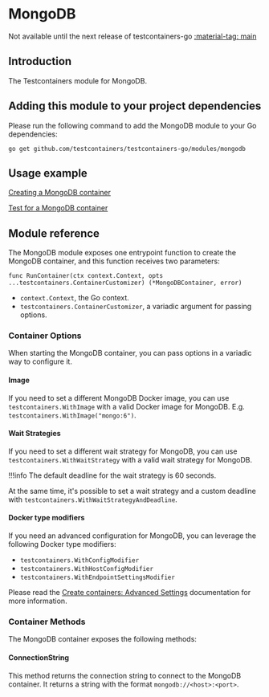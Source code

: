 # MongoDB

Not available until the next release of testcontainers-go <a href="https://github.com/testcontainers/testcontainers-go"><span class="tc-version">:material-tag: main</span></a>

## Introduction

The Testcontainers module for MongoDB.

## Adding this module to your project dependencies

Please run the following command to add the MongoDB module to your Go dependencies:

```
go get github.com/testcontainers/testcontainers-go/modules/mongodb
```

## Usage example

<!--codeinclude-->
[Creating a MongoDB container](../../modules/mongodb/mongodb.go)
<!--/codeinclude-->

<!--codeinclude-->
[Test for a MongoDB container](../../modules/mongodb/mongodb_test.go)
<!--/codeinclude-->

## Module reference

The MongoDB module exposes one entrypoint function to create the MongoDB container, and this function receives two parameters:

```golang
func RunContainer(ctx context.Context, opts ...testcontainers.ContainerCustomizer) (*MongoDBContainer, error)
```

- `context.Context`, the Go context.
- `testcontainers.ContainerCustomizer`, a variadic argument for passing options.

### Container Options

When starting the MongoDB container, you can pass options in a variadic way to configure it.

#### Image

If you need to set a different MongoDB Docker image, you can use `testcontainers.WithImage` with a valid Docker image
for MongoDB. E.g. `testcontainers.WithImage("mongo:6")`.

#### Wait Strategies

If you need to set a different wait strategy for MongoDB, you can use `testcontainers.WithWaitStrategy` with a valid wait strategy
for MongoDB.

!!!info
    The default deadline for the wait strategy is 60 seconds.

At the same time, it's possible to set a wait strategy and a custom deadline with `testcontainers.WithWaitStrategyAndDeadline`.

#### Docker type modifiers

If you need an advanced configuration for MongoDB, you can leverage the following Docker type modifiers:

- `testcontainers.WithConfigModifier`
- `testcontainers.WithHostConfigModifier`
- `testcontainers.WithEndpointSettingsModifier`

Please read the [Create containers: Advanced Settings](../features/creating_container.md#advanced-settings) documentation for more information.

### Container Methods

The MongoDB container exposes the following methods:

#### ConnectionString

This method returns the connection string to connect to the MongoDB container.
It returns a string with the format `mongodb://<host>:<port>`.

